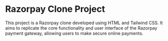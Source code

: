 # Razorpay Clone Project

This project is a Razorpay clone developed using HTML and Tailwind CSS. 
It aims to replicate the core functionality and user interface of the Razorpay payment gateway,
allowing users to make secure online payments.
